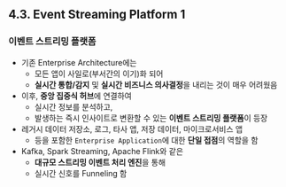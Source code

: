 ## 4.3. Event Streaming Platform 1

### 이벤트 스트리밍 플랫폼
- 기존 Enterprise Architecture에는
  - 모든 앱이 사일로(부서간의 이기)화 되어
  - **실시간 통합/감지** 및 **실시간 비즈니스 의사결정**을 내리는 것이 매우 어려웠음 
- 이후, **중앙 집중식 허브**에 연결하여
  - 실시간 정보를 분석하고,
  - 발생하는 즉시 인사이트로 변환할 수 있는 **이벤트 스트리밍 플랫폼**이 등장
- 레거시 데이터 저장소, 로그, 타사 앱, 저장 데이터, 마이크로서비스 앱
  - 등을 포함한 `Enterprise Application`에 대한 **단일 접점**의 역할을 함
- Kafka, Spark Streaming, Apache Flink와 같은
  - **대규모 스트리밍 이벤트 처리 엔진**을 통해
  - 실시간 신호를 Funneling 함
